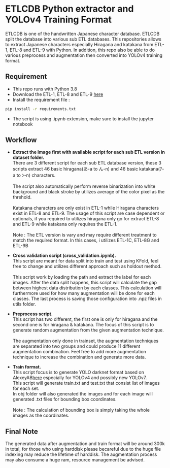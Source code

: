 # ETLCDB Python extractor and YOLOv4 Training Format

ETLCDB is one of the handwritten Japanese character database. ETLCDB split the database into various sub ETL databases.
This repositories allows to extract Japanese characters especially Hiragana and katakana from ETL-1, ETL-8 and ETL-9 with Python.
In addition, this repo also be able to do various preprocess and augmentation then converted into YOLOv4 training format.

## Requirement
- This repo runs with Python 3.8
- Download the ETL-1, ETL-8 and ETL-9 [here](http://etlcdb.db.aist.go.jp/)
- Install the requirement file :
```sh
pip install -r requirements.txt
```
- The script is using .ipynb extension, make sure to install the jupyter notebook

## Workflow
- <b>Extract the Image first with available script for each sub ETL version in dataset folder.</b> </br>
There are 3 different script for each sub ETL database version, these 3 scripts extract 46 basic hiragana(あ-a to ん-n) and 46 basic katakana(ｱ-a to ﾝ-n) characters.</br></br>
The script also automatically perform reverse binarization into white background and black stroke by utilizes average of the color pixel as the threhold.</br></br>
Katakana characters are only exist in ETL-1 while Hiragana characters exist in ETL-8 and ETL-9.
The usage of this script are case dependent or optionals, if you required to utilizes hiragana only go for extract ETL-8 and ETL-9 while katakana only requires the ETL-1.</br></br>
Note : The ETL version is vary and may require different treatment to match the required format. In this cases, i utilizes ETL-1C, ETL-8G and ETL-9B

- <b>Cross validation script (cross_validation.ipynb). </b> </br>
This script are meant for data split into train and test using KFold, feel free to change and utilizes different approach such as holdout method. </br></br>
This script work by loading the path and extract the label for each images. After the data split happens, this script will calculate the gap between highest data distribution by each classes. This calculation will furthermore used for how many augmentation will be done for each classes. The last process is saving those configuration into .npz files in utils folder.</br>

- <b> Preprocess script. </b> </br>
This script has two different, the first one is only for hiragana and the second one is for hiragana & katakana. The focus of this script is to generate random augmentation from the given augmentation technique.</br></br>
The augmentation only done in trainset, the augmentation techniques are separated into two groups and could produce 11 different augmentation combination. Feel free to add more augmentation technique to increase the combination and generate more data.</br>

- <b> Train format. </b> </br>
This script focus is to generate YOLO darknet format based on AlexeyAB[here](https://github.com/AlexeyAB/darknet) especially for YOLOv4 and possibly new YOLOv7.</br>
This script will generate train.txt and test.txt that consist list of images for each set. </br>
In obj folder will also generated the images and for each image will generated .txt files for bounding box coordinates.</br></br>
Note : The calculation of bounding box is simply taking the whole images as the coordinates.

## Final Note
The generated data after augmentation and train format will be around 300k in total, for those who using harddisk please becareful due to the huge file indexing may reduce the lifetime of harddisk. The augmentation process may also consume a huge ram, resource management be advised. </br>
